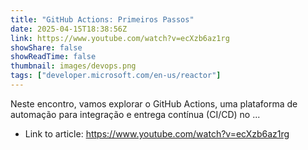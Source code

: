 ```yaml
---
title: "GitHub Actions: Primeiros Passos"
date: 2025-04-15T18:38:56Z
link: https://www.youtube.com/watch?v=ecXzb6az1rg
showShare: false
showReadTime: false
thumbnail: images/devops.png
tags: ["developer.microsoft.com/en-us/reactor"]
---
```

Neste encontro, vamos explorar o GitHub Actions, uma plataforma de automação para integração e entrega contínua (CI/CD) no ...

- Link to article: https://www.youtube.com/watch?v=ecXzb6az1rg